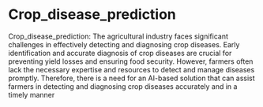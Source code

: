 # Crop_disease_prediction
Crop_disease_prediction:
The agricultural industry faces significant challenges in effectively detecting and diagnosing crop diseases. Early identification and accurate diagnosis of crop diseases are crucial for
preventing yield losses and ensuring food security. However, farmers often lack the necessary expertise and resources to detect and manage diseases promptly. Therefore, there is a need for an AI-based solution that can assist farmers in detecting and diagnosing
crop diseases accurately and in a timely manner
